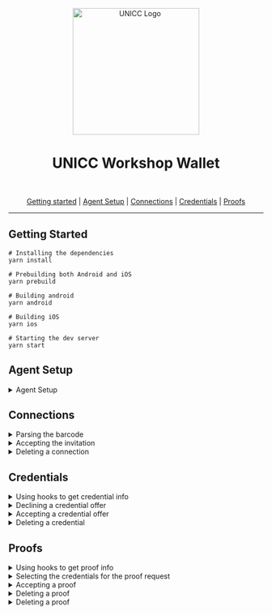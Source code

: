 <p align="center">
  <picture>
   <source srcset="https://upload.wikimedia.org/wikipedia/commons/0/08/United_Nations_International_Computing_Centre_%28UNICC%29.png">
   <img alt="UNICC Logo" height="250px" />
  </picture>
</p>

<h1 align="center" ><b>UNICC Workshop Wallet</b></h1>
<br>

<p align="center">
  <a href="#getting-started">Getting started</a> |
  <a href="#agent-setup">Agent Setup</a> |
  <a href="#connection">Connections</a> |
  <a href="#credentials">Credentials</a> |
  <a href="#proofs">Proofs</a>
</p>

---

## Getting Started

```console
# Installing the dependencies
yarn install

# Prebuilding both Android and iOS
yarn prebuild

# Building android
yarn android

# Building iOS
yarn ios

# Starting the dev server
yarn start
```

## Agent Setup

<details>
<summary>Agent Setup</summary>

In this section the agent will be set up with a minimal configuration.
This can be used to make sure the agent works. For more functionality
we have to add more fields, which we will do later on.

**file**: `./src/agent.ts`

```diff
import { InitConfig, LogLevel, ConsoleLogger } from '@aries-framework/core'
import { Agent } from '@aries-framework/core'
import { agentDependencies } from '@aries-framework/react-native'

export const initializeAgent = async () => {
+ const config: InitConfig = {
+   label: 'wallet-demo-id4',
+   walletConfig: {
+     id: 'wallet-demo-id4',
+     key: 'testkey0000000000000000000000004',
+   },
+   logger: new ConsoleLogger(loglevel.debug),
+ }

  const agent = new Agent(config, agentDependencies)

+ await agent.initialize()

  return agent
}
```

</details>

## Connections

<details>
<summary>Parsing the barcode</summary>

In this section we use a function that parses a URL to an connection invitation object.
This can be used to display information like the label, etc. It can also be used to
accept the invitation.

**file**: `./src/components/BarcodeScanner.tsx`

```diff
try {
+ const invite = ConnectionInvitationMessage.fromUrl(scannedData)
  customAlert({
    title: 'Invitation',
    message: `Received invitation from: ${invite.label}`,
    cancelOnPress: navigation.goBack,
    confirmOnPress: onAcceptInvitation,
  })
```

</details>

<details>
<summary>Accepting the invitation</summary>

In this section we accept the invitation. Note that we set `reuseConnection` to true.
This means that if we already have a connection with the other entity, we will reuse
that connection. With the new Out of Band module, we can accept both the old and the new
way of connections (connections and Out of Band).

**file**: `./src/components/BarcodeScanner.tsx`

```diff
 const onAcceptInvitation = async () => {
   setIsLoading(true)
   const onError = (e: unknown) => {
     toast.show({
       placement: 'top',
       title: 'Something went wrong while accepting the invitation',
       background: colors.error[500],
     })
     throw e
   }

+ await agent.oob.receiveInvitationFromUrl(scannedData, { reuseConnection: true }).catch(onError)

  setIsLoading(false)
  navigation.goBack()
 }
```

</details>

<details>
<summary>Deleting a connection</summary>

In this section we delete a connection. As with the proof, when deleting a connection
we do not delete the other entities record of the connection with you. We simply remove
the record from our wallet and internally we have no reference to this anymore.

**file**: `./src/hooks/useConnectionDetailsHeader.tsx`

```diff
 const deleteConnection = () => {
   const onConfirm = () => {
+    void agent.connections.deleteById(id)
     navigation.goBack()
   }

   customAlert({
     title: 'Delete',
     message: 'Are you sure you want to delete the connection?',
     confirmOnPress: onConfirm,
   })
 }
```

</details>

## Credentials

<details>
<summary>Using hooks to get credential info</summary>

In this section we use the hooks from `@aries-framework/react-hooks` in order
to get the agent and the credential data associated with the id.

**file**: `./src/pages/credentials/CredentialDetails.tsx`

```diff
useCredentialDetailsHeader(id)
+ const { agent } = useAgent()
+ const credential = useCredentialById(id)
  const formattedData = useCredentialFormatDataById(id)
  const [isLoading, setIsLoading] = useState(false)
  const navigation = useStackNavigation()
  const { colors } = useTheme()
  const toast = useToast()
```

</details>

<details>
<summary>Declining a credential offer</summary>

In this section we add the functionality to decline a credential offer.
This can be for various reasons, mainly if the credential contains invaild data.
We could also negotiate with the issuer about the data, but this is omitted as it
can quickly create a lot of complexity in the UI.

**file**: `./src/pages/credentials/CredentialDetails.tsx`

```diff
     const onConfirm = async () => {
+      await agent.credentials.declineOffer(id)
       setIsLoading(false)
       navigation.goBack()
     }
     customAlert({
       title: 'Decline',
       message: 'Are you sure you want to decline the credential?',
       confirmOnPress: onConfirm,
     })
```

</details>

<details>
<summary>Accepting a credential offer</summary>

In this section we accept a credential offer. The API only requires the id of the record
as it is already stored when we receive the offer.

**file**: `./src/pages/credentials/CredentialDetails.tsx`

```diff
 const onAcceptCredential = async () => {
   try {
     setIsLoading(true)
+    await agent.credentials.acceptOffer({ credentialRecordId: id })
   } catch (e) {
     toast.show({
       placement: 'top',
       title: 'Something went wrong while accepting the credential',
       background: colors.error[500],
     })
     throw e
   }
   setIsLoading(false)
   navigation.goBack()
 }
```

</details>

<details>
<summary>Deleting a credential</summary>

In this section we delete a credential. When the credential has been removed from
our wallet, we can not use it anymore for proof requests. This can be done if a
credential is revoked by an issuer and does not need to be there anymore.

**file**: `./src/hooks/useCredentialDetailHeader.tsx`

```diff
 const deleteCredential = () => {
   const onConfirm = () => {
+    void agent.credentials.deleteById(id)
     navigation.goBack()
   }

   customAlert({
     title: 'Delete',
     message: 'Are you sure you want to delete the credential?',
     confirmOnPress: onConfirm,
   })
 }
```

</details>

## Proofs

<details>
<summary>Using hooks to get proof info</summary>

In this section we call the hooks from `@aries-framework/react-hooks` to
get the agent and the proof related to the `id` we receive from the routing.

**file**: `./src/pages/proofs/ProofDetails.tsx`

```diff
  const navigation = useStackNavigation()
  const { colors } = useTheme()
  const toast = useToast()
+ const { agent } = useAgent()
+ const proof = useProofById(id)
  const [fields, setFields] = useState<FormattedRequestedCredentials>([])
```

</details>

<details>
<summary>Selecting the credentials for the proof request</summary>

In this section we select the required credentials for the incoming proof request.
We call `agent.proofs.getRequestedCredentialsForProofRequest(id)` to get all the
credentials in the wallet which can be used to fulfill the proof request. Afterwards,
we call `agent.proofs.autoSelectCredentialsForProofRequest(credentials)` which will
automatically pick the first matching credentials and makes this flow a lot easier for us.
If the real world, we would let the user pick these credentials themselves, but the UI
can get quite complex for this.

**file**: `./src/pages/proofs/ProofDetails.tsx`

```diff

 useEffect(() => {
   void (async () => {
      try {
+       const credentials = await agent.proofs.getRequestedCredentialsForProofRequest(id)
+       const requestedCredentials = agent.proofs.autoSelectCredentialsForProofRequest(credentials)

        const formattedCredentials = formatRequestedCredentials(proof, requestedCredentials)
        if (formattedCredentials.length === 0) {
          deleteProof()
        } else {
          setFields(formattedCredentials)
        }
      } catch (e) {
        toast.show({
          placement: 'top',
          title: e.toString(),
          background: colors.error[500],
        })
        deleteProof()
      }
   })()
 }, [])
```

</details>

<details>
<summary>Accepting a proof</summary>

In this section we accept the proof request. We reuse the algorithm given to us by
`@aries-framework/core`. Because we do not have any custom implementation for selecting the
credentials, this will work everytime. This is not recommended in production, and the credentials
selected by the user should also be excatly the same as used in the `agent.proofs.acceptRequest`
function.

**file**: `./src/hooks/useProofDetailHeader.tsx`

```diff
  const onAcceptProof = async () => {
    try {
+     const credentials = await agent.proofs.getRequestedCredentialsForProofRequest(id)
+     const requestedCredentials = agent.proofs.autoSelectCredentialsForProofRequest(credentials)
+     void agent.proofs.acceptRequest(id, requestedCredentials)
    } catch (e) {
      toast.show({
        placement: 'top',
        title: 'Something went wrong while accepting the proof',
        background: colors.error[500],
      })
      throw e
    }
    navigation.goBack()
  }
```

</details>

<details>
<summary>Deleting a proof</summary>

In this section we delete a proof. This does not mean that the receiver does not
have your data anymore. This means that the record containing the exchange, is
deleted from your local wallet.

**file**: `./src/hooks/useProofDetailHeader.tsx`

```diff
 const deleteProof = () => {
   const onConfirm = () => {
+    void agent.proofs.deleteById(id)
     navigation.goBack()
   }

   customAlert({
     title: 'Delete',
     message: 'Are you sure you want to delete the proof?',
     confirmOnPress: onConfirm,
   })
 }
```

</details>

<details>
<summary>Deleting a proof</summary>

In this section we implement the delete proof function so we can delete the proof
when we do not have the required credentials for the request.

**file**: `./src/pages/proofs/ProofDetails.tsx`

```diff
 const deleteProof = () => {
   const onConfirm = () => {
+    void agent.proofs.deleteById(id)
     navigation.goBack()
   }

   customAlert({
     title: 'Delete',
     message: 'Are you sure you want to delete the proof?',
     confirmOnPress: onConfirm,
   })
 }
```

</details>
